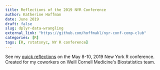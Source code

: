 ```yaml
---
title: Reflections of the 2019 NYR Conference
author: Katherine Hoffman
date: June 2019
draft: false
slug: dplyr-data-wrangling
external_link: "https://github.com/hoffmakl/nyr-conf-comp-club"
categories: [R]
tags: [R, rstatsnyc, NY R conference]
---
```


See my [quick reflections](https://wcm-computing-club.github.io/file_slides/nyc-r-highlights.html) on the May 8-10, 2019 New York R conference. Created for my coworkers on Weill Cornell Medicine's Biostatistics team.
